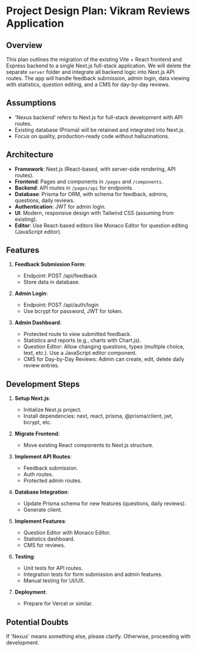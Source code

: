 # Project Design Plan: Vikram Reviews Application

## Overview
This plan outlines the migration of the existing Vite + React frontend and Express backend to a single Next.js full-stack application. We will delete the separate `server` folder and integrate all backend logic into Next.js API routes. The app will handle feedback submission, admin login, data viewing with statistics, question editing, and a CMS for day-by-day reviews.

## Assumptions
- 'Nexus backend' refers to Next.js for full-stack development with API routes.
- Existing database (Prisma) will be retained and integrated into Next.js.
- Focus on quality, production-ready code without hallucinations.

## Architecture
- **Framework**: Next.js (React-based, with server-side rendering, API routes).
- **Frontend**: Pages and components in `/pages` and `/components`.
- **Backend**: API routes in `/pages/api` for endpoints.
- **Database**: Prisma for ORM, with schema for feedback, admins, questions, daily reviews.
- **Authentication**: JWT for admin login.
- **UI**: Modern, responsive design with Tailwind CSS (assuming from existing).
- **Editor**: Use React-based editors like Monaco Editor for question editing (JavaScript editor).

## Features
1. **Feedback Submission Form**:
   - Endpoint: POST /api/feedback
   - Store data in database.

2. **Admin Login**:
   - Endpoint: POST /api/auth/login
   - Use bcrypt for password, JWT for token.

3. **Admin Dashboard**:
   - Protected route to view submitted feedback.
   - Statistics and reports (e.g., charts with Chart.js).
   - Question Editor: Allow changing questions, types (multiple choice, text, etc.). Use a JavaScript editor component.
   - CMS for Day-by-Day Reviews: Admin can create, edit, delete daily review entries.

## Development Steps
1. **Setup Next.js**:
   - Initialize Next.js project.
   - Install dependencies: next, react, prisma, @prisma/client, jwt, bcrypt, etc.

2. **Migrate Frontend**:
   - Move existing React components to Next.js structure.

3. **Implement API Routes**:
   - Feedback submission.
   - Auth routes.
   - Protected admin routes.

4. **Database Integration**:
   - Update Prisma schema for new features (questions, daily reviews).
   - Generate client.

5. **Implement Features**:
   - Question Editor with Monaco Editor.
   - Statistics dashboard.
   - CMS for reviews.

6. **Testing**:
   - Unit tests for API routes.
   - Integration tests for form submission and admin features.
   - Manual testing for UI/UX.

7. **Deployment**:
   - Prepare for Vercel or similar.

## Potential Doubts
If 'Nexus' means something else, please clarify. Otherwise, proceeding with development.